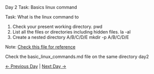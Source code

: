 Day 2 Task: Basics linux command

Task: What is the linux command to

1. Check your present working directory. pwd
2. List all the files or directories including hidden files.  la -al
3. Create a nested directory A/B/C/D/E  mkdir -p A/B/C/D/E

Note: [Check this file for reference](basic_linux_commands.md)

Check the basic_linux_commands.md file on the same directory day2

[← Previous Day](../day01/README.md) | [Next Day →](../day03/README.md)
